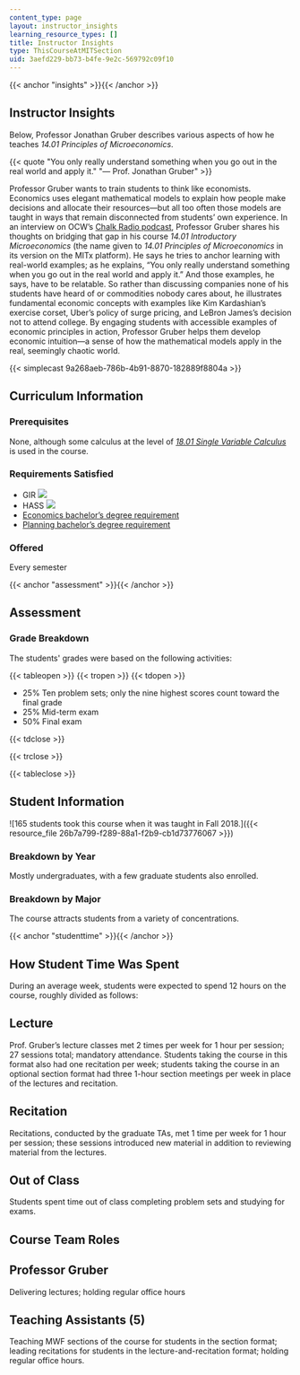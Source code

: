 ```yaml
---
content_type: page
layout: instructor_insights
learning_resource_types: []
title: Instructor Insights
type: ThisCourseAtMITSection
uid: 3aefd229-bb73-b4fe-9e2c-569792c09f10
---
```


{{< anchor "insights" >}}{{< /anchor >}}

Instructor Insights
-------------------

Below, Professor Jonathan Gruber describes various aspects of how he teaches _14.01 Principles of Microeconomics_.

{{< quote "You only really understand something when you go out in the real world and apply it." "— Prof. Jonathan Gruber" >}}

Professor Gruber wants to train students to think like economists. Economics uses elegant mathematical models to explain how people make decisions and allocate their resources—but all too often those models are taught in ways that remain disconnected from students’ own experience. In an interview on OCW’s [Chalk Radio podcast](https://chalk-radio.simplecast.com/episodes/thinking-like-an-economist-with-prof-jonathan-gruber), Professor Gruber shares his thoughts on bridging that gap in his course _14.01 Introductory Microeconomics_ (the name given to _14.01 Principles of Microeconomics_ in its version on the MITx platform). He says he tries to anchor learning with real-world examples; as he explains, “You only really understand something when you go out in the real world and apply it.” And those examples, he says, have to be relatable. So rather than discussing companies none of his students have heard of or commodities nobody cares about, he illustrates fundamental economic concepts with examples like Kim Kardashian’s exercise corset, Uber’s policy of surge pricing, and LeBron James’s decision not to attend college. By engaging students with accessible examples of economic principles in action, Professor Gruber helps them develop economic intuition—a sense of how the mathematical models apply in the real, seemingly chaotic world.

{{< simplecast 9a268aeb-786b-4b91-8870-182889f8804a >}}

Curriculum Information
----------------------

### Prerequisites

None, although some calculus at the level of [_18.01 Single Variable Calculus_](/courses/18-01sc-single-variable-calculus-fall-2010/) is used in the course.

### Requirements Satisfied

*   GIR ![](/images/educator/icon-question-gir.png)
*   HASS ![](/images/educator/icon-question-hass.png)
*   [Economics bachelor’s degree requirement](https://economics.mit.edu/under/majors/14-1)
*   [Planning bachelor’s degree requirement](http://catalog.mit.edu/degree-charts/planning-course-11/)

### Offered

Every semester

{{< anchor "assessment" >}}{{< /anchor >}}

Assessment
----------

### Grade Breakdown

The students' grades were based on the following activities:

{{< tableopen >}}
{{< tropen >}}
{{< tdopen >}}
- 25% Ten problem sets; only the nine highest scores count toward the final grade
- 25% Mid-term exam
- 50% Final exam

{{< tdclose >}}

{{< trclose >}}

{{< tableclose >}}

Student Information
-------------------

![165 students took this course when it was taught in Fall 2018.]({{< resource_file 26b7a799-f289-88a1-f2b9-cb1d73776067 >}})

### Breakdown by Year

Mostly undergraduates, with a few graduate students also enrolled.

### Breakdown by Major

The course attracts students from a variety of concentrations.

{{< anchor "studenttime" >}}{{< /anchor >}}

How Student Time Was Spent
--------------------------

During an average week, students were expected to spend 12 hours on the course, roughly divided as follows:

Lecture
-------

Prof. Gruber’s lecture classes met 2 times per week for 1 hour per session; 27 sessions total; mandatory attendance. Students taking the course in this format also had one recitation per week; students taking the course in an optional section format had three 1-hour section meetings per week in place of the lectures and recitation.

Recitation
----------

Recitations, conducted by the graduate TAs, met 1 time per week for 1 hour per session; these sessions introduced new material in addition to reviewing material from the lectures.

Out of Class
------------

Students spent time out of class completing problem sets and studying for exams.

Course Team Roles
-----------------

Professor Gruber
----------------

Delivering lectures; holding regular office hours

Teaching Assistants (5) 
------------------------

Teaching MWF sections of the course for students in the section format; leading recitations for students in the lecture-and-recitation format; holding regular office hours.